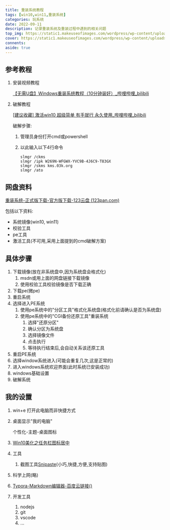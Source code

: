 ```yaml
---
title: 重装系统教程
tags: [win10,win11,重装系统]
categories: 玩系统
date: 2022-09-11
description: 记录重装系统及重装过程中遇到的相关问题
top_img: https://static1.makeuseofimages.com/wordpress/wp-content/uploads/2017/05/windows-10-faster.jpg
cover: https://static1.makeuseofimages.com/wordpress/wp-content/uploads/2017/05/windows-10-faster.jpg
connents: 
aside: true
--- 
```




## 参考教程

1. 安装视频教程

   [【无需U盘】Windows重装系统教程（10分钟装好）_哔哩哔哩_bilibili](https://www.bilibili.com/video/BV1qf4y1776C?spm_id_from=333.880.my_history.page.click&vd_source=ab5bf0b3e5daa193375e80600dd39135)

2. 破解教程

   [[建议收藏\] 激活win10 超级简单 有手就行 永久使用_哔哩哔哩_bilibili](https://www.bilibili.com/video/BV1ir4y1G7t7?spm_id_from=333.880.my_history.page.click&vd_source=ab5bf0b3e5daa193375e80600dd39135)

   破解步骤:

   1. 管理员身份打开cmd或powershell

   2. 以此输入以下4行命令

      ```
      slmgr /ckms
      slmgr /ipk W269N-WFGWX-YVC9B-4J6C9-T83GX
      slmgr /skms kms.03k.org
      slmgr /ato
      ```

      

## 网盘资料

  [重装系统-正式版下载-官方版下载-123云盘 (123pan.com)](https://www.123pan.com/s/wEeA-UiMmH)

包括以下资料:

+ 系统镜像(win10, win11)
+ 校验工具
+ pe工具
+ 激活工具(不可用,采用上面提到的cmd破解方案)



## 具体步骤

1. 下载镜像(放在非系统盘中,因为系统盘会格式化)
   1. msdn或用上面的网盘链接下载镜像
   2. 使用校验工具校验镜像是否下载正确
2. 下载pe(微pe)
3. 重启系统
4. 选择进入PE系统
   1. 使用pe系统中的"分区工具"格式化系统盘(格式化前请确认是否为系统盘)
   2. 使用pe系统中的"CGI备份还原工具"重装系统
      1. 选择"还原分区"
      2. 确认分区为系统盘
      3. 选择镜像文件
      4. 点击执行
      5. 等待执行结束后,会自动关系该还原工具
5. 重启PE系统
6. 选择window系统进入(可能会重复几次,这是正常的)
7. 进入windows系统欢迎界面(此时系统已安装成功)
8. windows基础设置
9. 破解系统



## 我的设置

1. win+e 打开此电脑而非快捷方式

2. 桌面显示"我的电脑"

   个性化-主题-桌面图标

3. [Win10美化之任务栏图标居中](https://v.qq.com/x/page/r09107n52go.html)
4. 工具
   1. 截图工具[Snipaste](https://docs.snipaste.com/zh-cn/)(小巧,快捷,方便,支持贴图)
5. 科学上网(略)
6. [Typora-Markdown编辑器-百度云链接()](https://pan.baidu.com/s/1t_ZAb1QgvfFEQpH4y0zceA?pwd=cm8v)
7. 开发工具
   1. nodejs
   2. git
   3. vscode
   4. ...